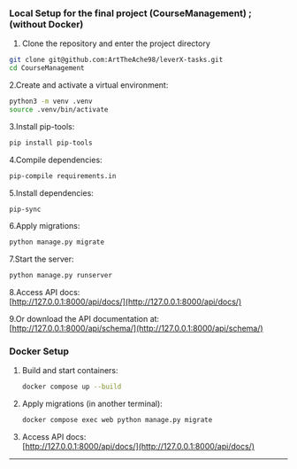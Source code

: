 ### Local Setup for the final project (CourseManagement) ; (without Docker)

1. Clone the repository and enter the project directory

```bash
git clone git@github.com:ArtTheAche98/leverX-tasks.git
cd CourseManagement
```

2.Create and activate a virtual environment:
   ```bash
   python3 -m venv .venv
   source .venv/bin/activate
   ```
3.Install pip-tools:
   ```bash
   pip install pip-tools
   ```
4.Compile dependencies:
   ```bash
   pip-compile requirements.in
   ```
5.Install dependencies:
   ```bash
   pip-sync
   ```
6.Apply migrations:
   ```bash
   python manage.py migrate
   ```
7.Start the server:
   ```bash
   python manage.py runserver
   ```
8.Access API docs:  
   [http://127.0.0.1:8000/api/docs/](http://127.0.0.1:8000/api/docs/)

9.Or download the API documentation at:
   [http://127.0.0.1:8000/api/schema/](http://127.0.0.1:8000/api/schema/)

### Docker Setup

1. Build and start containers:
   ```bash
   docker compose up --build
   ```
2. Apply migrations (in another terminal):
   ```bash
   docker compose exec web python manage.py migrate
   ```
3. Access API docs:  
   [http://127.0.0.1:8000/api/docs/](http://127.0.0.1:8000/api/docs/)

---